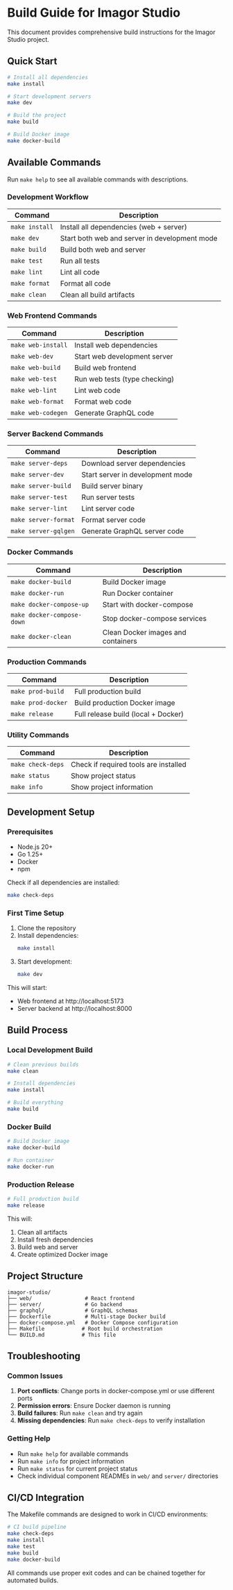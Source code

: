 # Build Guide for Imagor Studio

This document provides comprehensive build instructions for the Imagor Studio project.

## Quick Start

```bash
# Install all dependencies
make install

# Start development servers
make dev

# Build the project
make build

# Build Docker image
make docker-build
```

## Available Commands

Run `make help` to see all available commands with descriptions.

### Development Workflow

| Command        | Description                                   |
| -------------- | --------------------------------------------- |
| `make install` | Install all dependencies (web + server)       |
| `make dev`     | Start both web and server in development mode |
| `make build`   | Build both web and server                     |
| `make test`    | Run all tests                                 |
| `make lint`    | Lint all code                                 |
| `make format`  | Format all code                               |
| `make clean`   | Clean all build artifacts                     |

### Web Frontend Commands

| Command            | Description                   |
| ------------------ | ----------------------------- |
| `make web-install` | Install web dependencies      |
| `make web-dev`     | Start web development server  |
| `make web-build`   | Build web frontend            |
| `make web-test`    | Run web tests (type checking) |
| `make web-lint`    | Lint web code                 |
| `make web-format`  | Format web code               |
| `make web-codegen` | Generate GraphQL code         |

### Server Backend Commands

| Command              | Description                      |
| -------------------- | -------------------------------- |
| `make server-deps`   | Download server dependencies     |
| `make server-dev`    | Start server in development mode |
| `make server-build`  | Build server binary              |
| `make server-test`   | Run server tests                 |
| `make server-lint`   | Lint server code                 |
| `make server-format` | Format server code               |
| `make server-gqlgen` | Generate GraphQL server code     |

### Docker Commands

| Command                    | Description                        |
| -------------------------- | ---------------------------------- |
| `make docker-build`        | Build Docker image                 |
| `make docker-run`          | Run Docker container               |
| `make docker-compose-up`   | Start with docker-compose          |
| `make docker-compose-down` | Stop docker-compose services       |
| `make docker-clean`        | Clean Docker images and containers |

### Production Commands

| Command            | Description                         |
| ------------------ | ----------------------------------- |
| `make prod-build`  | Full production build               |
| `make prod-docker` | Build production Docker image       |
| `make release`     | Full release build (local + Docker) |

### Utility Commands

| Command           | Description                           |
| ----------------- | ------------------------------------- |
| `make check-deps` | Check if required tools are installed |
| `make status`     | Show project status                   |
| `make info`       | Show project information              |

## Development Setup

### Prerequisites

- Node.js 20+
- Go 1.25+
- Docker
- npm

Check if all dependencies are installed:

```bash
make check-deps
```

### First Time Setup

1. Clone the repository
2. Install dependencies:
   ```bash
   make install
   ```
3. Start development:
   ```bash
   make dev
   ```

This will start:

- Web frontend at http://localhost:5173
- Server backend at http://localhost:8000

## Build Process

### Local Development Build

```bash
# Clean previous builds
make clean

# Install dependencies
make install

# Build everything
make build
```

### Docker Build

```bash
# Build Docker image
make docker-build

# Run container
make docker-run
```

### Production Release

```bash
# Full production build
make release
```

This will:

1. Clean all artifacts
2. Install fresh dependencies
3. Build web and server
4. Create optimized Docker image

## Project Structure

```
imagor-studio/
├── web/                 # React frontend
├── server/              # Go backend
├── graphql/             # GraphQL schemas
├── Dockerfile           # Multi-stage Docker build
├── docker-compose.yml   # Docker Compose configuration
├── Makefile            # Root build orchestration
└── BUILD.md            # This file
```

## Troubleshooting

### Common Issues

1. **Port conflicts**: Change ports in docker-compose.yml or use different ports
2. **Permission errors**: Ensure Docker daemon is running
3. **Build failures**: Run `make clean` and try again
4. **Missing dependencies**: Run `make check-deps` to verify installation

### Getting Help

- Run `make help` for available commands
- Run `make info` for project information
- Run `make status` for current project status
- Check individual component READMEs in `web/` and `server/` directories

## CI/CD Integration

The Makefile commands are designed to work in CI/CD environments:

```bash
# CI build pipeline
make check-deps
make install
make test
make build
make docker-build
```

All commands use proper exit codes and can be chained together for automated builds.
